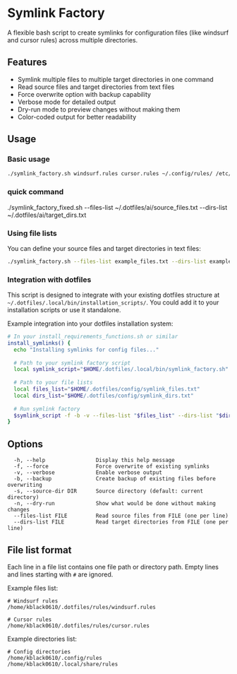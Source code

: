 # Symlink Factory

A flexible bash script to create symlinks for configuration files (like windsurf and cursor rules) across multiple directories.

## Features

- Symlink multiple files to multiple target directories in one command
- Read source files and target directories from text files
- Force overwrite option with backup capability
- Verbose mode for detailed output
- Dry-run mode to preview changes without making them
- Color-coded output for better readability

## Usage

### Basic usage

```bash
./symlink_factory.sh windsurf.rules cursor.rules ~/.config/rules/ /etc/rules/
```

### quick command
./symlink_factory_fixed.sh --files-list ~/.dotfiles/ai/source_files.txt --dirs-list ~/.dotfiles/ai/target_dirs.txt

### Using file lists

You can define your source files and target directories in text files:

```bash
./symlink_factory.sh --files-list example_files.txt --dirs-list example_dirs.txt
```

### Integration with dotfiles

This script is designed to integrate with your existing dotfiles structure at `~/.dotfiles/.local/bin/installation_scripts/`. You could add it to your installation scripts or use it standalone.

Example integration into your dotfiles installation system:

```bash
# In your install_requirements_functions.sh or similar
install_symlinks() {
  echo "Installing symlinks for config files..."
  
  # Path to your symlink factory script
  local symlink_script="$HOME/.dotfiles/.local/bin/symlink_factory.sh"
  
  # Path to your file lists
  local files_list="$HOME/.dotfiles/config/symlink_files.txt"
  local dirs_list="$HOME/.dotfiles/config/symlink_dirs.txt"
  
  # Run symlink factory
  $symlink_script -f -b -v --files-list "$files_list" --dirs-list "$dirs_list"
}
```

## Options

```
  -h, --help                Display this help message
  -f, --force               Force overwrite of existing symlinks
  -v, --verbose             Enable verbose output
  -b, --backup              Create backup of existing files before overwriting
  -s, --source-dir DIR      Source directory (default: current directory)
  -n, --dry-run             Show what would be done without making changes
  --files-list FILE         Read source files from FILE (one per line)
  --dirs-list FILE          Read target directories from FILE (one per line)
```

## File list format

Each line in a file list contains one file path or directory path. Empty lines and lines starting with `#` are ignored.

Example files list:
```
# Windsurf rules
/home/kblack0610/.dotfiles/rules/windsurf.rules

# Cursor rules
/home/kblack0610/.dotfiles/rules/cursor.rules
```

Example directories list:
```
# Config directories
/home/kblack0610/.config/rules
/home/kblack0610/.local/share/rules
```
